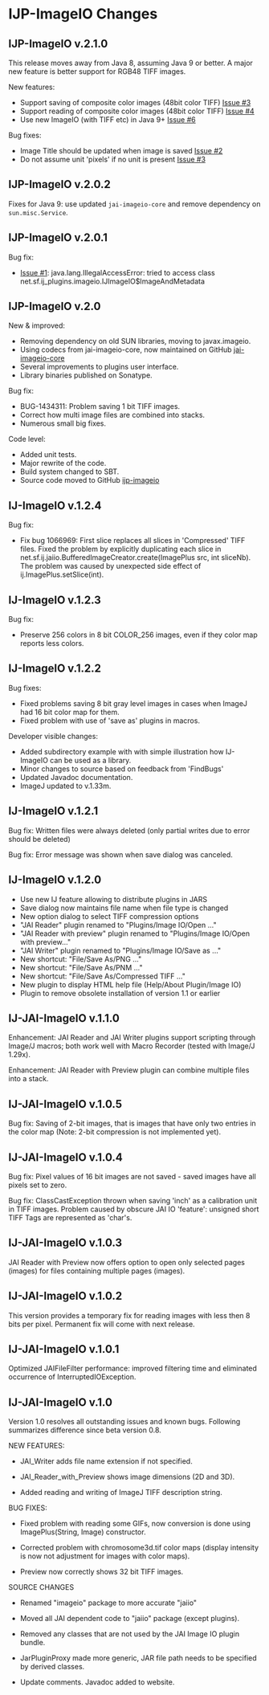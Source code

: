 IJP-ImageIO Changes
===================

IJP-ImageIO v.2.1.0
-------------------

This release moves away from Java 8, assuming Java 9 or better. A major new feature is better support for RGB48 TIFF images.

New features:
* Support saving of composite color images (48bit color TIFF) [Issue #3](https://github.com/ij-plugins/ijp-imageio/issues/3)
* Support reading of composite color images (48bit color TIFF) [Issue #4](https://github.com/ij-plugins/ijp-imageio/issues/4)
* Use new ImageIO (with TIFF etc) in Java 9+ [Issue #6](https://github.com/ij-plugins/ijp-imageio/issues/6)

Bug fixes:
* Image Title should be updated when image is saved [Issue #2](https://github.com/ij-plugins/ijp-imageio/issues/2)
* Do not assume unit 'pixels' if no unit is present [Issue #3](https://github.com/ij-plugins/ijp-imageio/issues/3)

IJP-ImageIO v.2.0.2
-------------------

Fixes for Java 9: use updated `jai-imageio-core` and remove dependency on `sun.misc.Service`.

IJP-ImageIO v.2.0.1
-------------------

Bug fix:
* [Issue #1]: java.lang.IllegalAccessError: tried to access class net.sf.ij_plugins.imageio.IJImageIO$ImageAndMetadata

[Issue #1]: https://github.com/ij-plugins/ijp-imageio/issues/1


IJP-ImageIO v.2.0
----------------------

New & improved:
* Removing dependency on old SUN libraries, moving to javax.imageio.
* Using codecs from jai-imageio-core, now maintained on GitHub [jai-imageio-core](https://github.com/jai-imageio/jai-imageio-core)
* Several improvements to plugins user interface.
* Library binaries published on Sonatype.

Bug fix:
* BUG-1434311: Problem saving 1 bit TIFF images.
* Correct how multi image files are combined into stacks.
* Numerous small big fixes.

Code level:
* Added unit tests.
* Major rewrite of the code.
* Build system changed to SBT.
* Source code moved to GitHub [ijp-imageio](https://github.com/ij-plugins/ijp-imageio)


IJ-ImageIO v.1.2.4
----------------------

Bug fix:

* Fix bug 1066969: First slice replaces all slices in 'Compressed' TIFF files.
  Fixed the problem by explicitly duplicating each slice in
  net.sf.ij.jaiio.BufferedImageCreator.create(ImagePlus src, int sliceNb).
  The problem was caused by unexpected side effect of ij.ImagePlus.setSlice(int).


IJ-ImageIO v.1.2.3
----------------------

Bug fix:

* Preserve 256 colors in 8 bit COLOR_256 images, even if they color map
  reports less colors.


IJ-ImageIO v.1.2.2
----------------------

Bug fixes:

* Fixed problems saving 8 bit gray level images in cases when ImageJ had
  16 bit color map for them.
* Fixed problem with use of 'save as' plugins in macros.

Developer visible changes:

* Added subdirectory example with with simple illustration how IJ-ImageIO
  can be used as a library.
* Minor changes to source based on feedback from 'FindBugs'
* Updated Javadoc documentation.
* ImageJ updated to v.1.33m.


IJ-ImageIO v.1.2.1
----------------------

Bug fix: Written files were always deleted (only partial writes due to 
         error should be deleted)
  
Bug fix: Error message was shown when save dialog was canceled.


IJ-ImageIO v.1.2.0
----------------------

* Use new IJ feature allowing to distribute plugins in JARS
* Save dialog now maintains file name when file type is changed
* New option dialog to select TIFF compression options
* "JAI Reader" plugin renamed to "Plugins/Image IO/Open ..."
* "JAI Reader with preview" plugin renamed to "Plugins/Image IO/Open with preview..."
* "JAI Writer" plugin renamed to "Plugins/Image IO/Save as ..."
* New shortcut: "File/Save As/PNG ..."
* New shortcut: "File/Save As/PNM ..."
* New shortcut: "File/Save As/Compressed TIFF ..."
* New plugin to display HTML help file (Help/About Plugin/Image IO)
* Plugin to remove obsolete installation of version 1.1 or earlier



IJ-JAI-ImageIO v.1.1.0
----------------------

Enhancement: JAI Reader and JAI Writer plugins support scripting through
             Image/J macros; both work well with Macro Recorder (tested
	     with Image/J 1.29x).
	     
Enhancement: JAI Reader with Preview plugin can combine multiple files 
             into a stack.	     


IJ-JAI-ImageIO v.1.0.5
----------------------

Bug fix: Saving of 2-bit images, that is images that have only two entries
         in the color map (Note: 2-bit compression is not implemented yet).


IJ-JAI-ImageIO v.1.0.4
----------------------

Bug fix: Pixel values of 16 bit images are not saved - saved images have 
         all pixels set to zero.

Bug fix: ClassCastException thrown when saving 'inch' as a calibration 
         unit in TIFF images. Problem caused by obscure JAI IO 'feature': 
         unsigned short TIFF Tags are represented as 'char's.            


IJ-JAI-ImageIO v.1.0.3
----------------------

JAI Reader with Preview now offers option to open only selected pages
(images) for files containing multiple pages (images).


IJ-JAI-ImageIO v.1.0.2
----------------------

This version provides a temporary fix for reading images with less
then 8 bits per pixel. Permanent fix will come with next release.


IJ-JAI-ImageIO v.1.0.1
----------------------

Optimized JAIFileFilter performance: improved filtering time and
eliminated occurrence of InterruptedIOException.



IJ-JAI-ImageIO v.1.0
--------------------

Version 1.0 resolves all outstanding issues and known bugs. Following
summarizes difference since beta version 0.8.


NEW FEATURES:

* JAI_Writer adds file name extension if not specified.

* JAI_Reader_with_Preview shows image dimensions (2D and 3D).

* Added reading and writing of ImageJ TIFF description string.


BUG FIXES:

* Fixed problem with reading some GIFs, now conversion is done using
  ImagePlus(String, Image) constructor.
  
* Corrected problem with chromosome3d.tif color maps (display intensity
  is now not adjustment for images with color maps).

* Preview now correctly shows 32 bit TIFF images.


SOURCE CHANGES

* Renamed "imageio" package to more accurate "jaiio" 

* Moved all JAI dependent code to "jaiio" package (except plugins).

* Removed any classes that are not used by the JAI Image IO plugin
  bundle.

* JarPluginProxy made more generic, JAR file path needs to be specified
  by derived classes.
  
* Update comments. Javadoc added to website.




